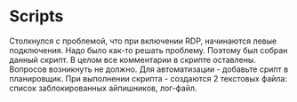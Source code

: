 # Scripts
Столкнулся с проблемой, что при включении RDP, начинаются левые подключения. Надо было как-то решать проблему. Поэтому был собран данный скрипт. В целом все комментарии в скрипте оставлены. Вопросов возникнуть не должно. Для автоматизации - добавьте срипт в планировщик.
При выполнении скрипта - создаются 2 текстовых файла: список заблокированных айпишников, лог-файл. 
